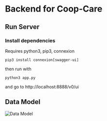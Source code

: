# Backend for Coop-Care

## Run Server

### Install dependencies

Requires python3, pip3, connexion

```
pip3 install connexion[swagger-ui]
```
then run with

```
python3 app.py
```
and go to http://localhost:8888/v0/ui


## Data Model

![Data Model](http://www.plantuml.com/plantuml/svg/XLHDQzj04BthLom-jSKsjBGKYd6Ro6dQGy3KlfKU9gk9l7HtH-o7WmZvxnr9Qo5RQcAmiUQzUVCnp_xc0xWGZHOvKPM3Gx6108OAr9dKuBt8jK8Rn5Cc-6N1OFQSa9yse3iogCWcl40ldQgQI4_REhhNQFBcGJqe2GE-96CQzIzY5vooPHi46IBeNMsgGCOpbhx-_dEf-Gi29uadJcepWpBe0vYg4u_EiVWkG41MESlPIT3Oiae2_G9becA2qWYUSsFJ9Q-Z3VorzAYnA74GkyS371L5ryK6YVd51hwUQqp3lTmOViwoTB7P-vbOBCJitMpw1DbaT9oMPZxH6Jm16pAWUfrXPhhOT8c1mdy8o-Lh2kSjt5716BfNw-th2gV8q_CF3PwTBOCxd39Bdv2g3fzp25YIgryaxS6L6B8CRJId0c8bFduGwyvkp9PaEkSk1vyxi2gq0uoWMwVmOHZbTs_hj6QnMhtPpCd9WohUhjVdl_RKp63V2R-nH-N8DWu4tKQslfO7yYJLAN2elI9DfP8fyWD1XyF2eOQ0XRZkhEnyAZIvirHlZy0Dsd8kRgCgm4gS2x25o2bQZvgHZkOGGjEKRr7kN68H7VeMpS6Zk0CB9JQSRdkHAogjMR8VU7mMFiJdJ_qXhco9xa9dkFPhUaITWyCHScCgJVKeATMTD7P__48TLH7JAh-3KRhkfY9ZebMXJZ8JXayYwG2C6-hzigNGJ9fqhze_O5Rw1m00)

